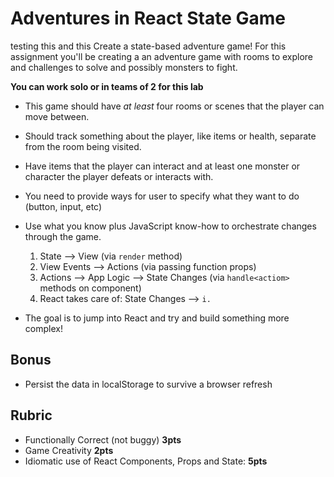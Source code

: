 Adventures in React State Game
===
testing this and this
Create a state-based adventure game! For this assignment you'll be creating a 
an adventure game with rooms to explore and challenges to solve and possibly monsters to fight.

**You can work solo or in teams of 2 for this lab**

* This game should have _at least_ four rooms or scenes that the player can move between. 

* Should track something about the player, like items or health, separate from the room being visited.

* Have items that the player can interact and at least one monster or character
the player defeats or interacts with.

* You need to provide ways for user to specify what they want to do (button, input, etc) 

* Use what you know plus JavaScript know-how to orchestrate changes through the game.

    1. State --> View (via `render` method)
    1. View Events --> Actions (via passing function props)
    1. Actions --> App Logic --> State Changes (via `handle<actiom>` methods on component)
    1. React takes care of: State Changes --> `i.` 

* The goal is to jump into React and try and build something more complex!

## Bonus

* Persist the data in localStorage to survive a browser refresh

## Rubric
* Functionally Correct (not buggy) **3pts**
* Game Creativity **2pts**
* Idiomatic use of React Components, Props and State: **5pts** 
